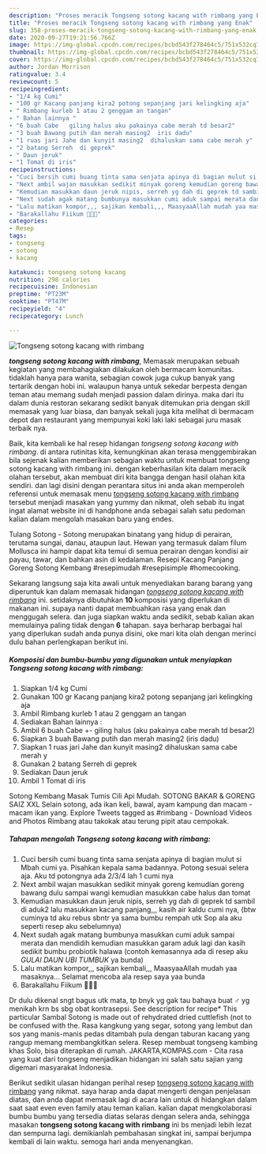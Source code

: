 ```yaml
---
description: "Proses meracik Tongseng sotong kacang with rimbang yang Enak"
title: "Proses meracik Tongseng sotong kacang with rimbang yang Enak"
slug: 358-proses-meracik-tongseng-sotong-kacang-with-rimbang-yang-enak
date: 2020-09-27T19:21:56.766Z
image: https://img-global.cpcdn.com/recipes/bcbd543f278464c5/751x532cq70/tongseng-sotong-kacang-with-rimbang-foto-resep-utama.jpg
thumbnail: https://img-global.cpcdn.com/recipes/bcbd543f278464c5/751x532cq70/tongseng-sotong-kacang-with-rimbang-foto-resep-utama.jpg
cover: https://img-global.cpcdn.com/recipes/bcbd543f278464c5/751x532cq70/tongseng-sotong-kacang-with-rimbang-foto-resep-utama.jpg
author: Jordan Morrison
ratingvalue: 3.4
reviewcount: 5
recipeingredient:
- "1/4 kg Cumi"
- "100 gr Kacang panjang kira2 potong sepanjang jari kelingking aja"
- " Rimbang kurleb 1 atau 2 genggam an tangan"
- " Bahan lainnya "
- "6 buah Cabe   giling halus aku pakainya cabe merah td besar2"
- "3 buah Bawang putih dan merah masing2  iris dadu"
- "1 ruas jari Jahe dan kunyit masing2  dihaluskan sama cabe merah y"
- "2 batang Serreh  di geprek"
- " Daun jeruk"
- "1 Tomat di iris"
recipeinstructions:
- "Cuci bersih cumi buang tinta sama senjata apinya di bagian mulut si Mbah cumi ya. Pisahkan kepala sama badannya. Potong sesuai selera aja. Aku td potongnya ada 2/3/4 lah 1 cumi nya"
- "Next ambil wajan masukkan sedikit minyak goreng kemudian goreng bawang dulu sampai wangi kemudian masukkan cabe halus dan tomat"
- "Kemudian masukkan daun jeruk nipis, serreh yg dah di geprek td sambil di aduk2 lalu masukkan kacang panjang,,, kasih air kaldu cumi nya, (btw cuminya td aku rebus sbntr ya sama bumbu rempah utk Sop ala aku seperti resep aku sebelumnya)"
- "Next sudah agak matang bumbunya masukkan cumi aduk sampai merata dan mendidih kemudian masukkan garam aduk lagi dan kasih sedikit bumbu probiotik halawa (contoh kemasannya ada di resep aku *GULAI DAUN UBI TUMBUK* ya bunda)"
- "Lalu matikan kompor,,, sajikan kembali,,, MaasyaaAllah mudah yaa masaknya... Selamat mencoba ala resep saya yaa bunda"
- "Barakallahu Fiikum 🌸🌸🌸"
categories:
- Resep
tags:
- tongseng
- sotong
- kacang

katakunci: tongseng sotong kacang 
nutrition: 298 calories
recipecuisine: Indonesian
preptime: "PT23M"
cooktime: "PT47M"
recipeyield: "4"
recipecategory: Lunch

---
```



![Tongseng sotong kacang with rimbang](https://img-global.cpcdn.com/recipes/bcbd543f278464c5/751x532cq70/tongseng-sotong-kacang-with-rimbang-foto-resep-utama.jpg)

<b><i>tongseng sotong kacang with rimbang</i></b>, Memasak merupakan sebuah kegiatan yang membahagiakan dilakukan oleh bermacam komunitas. tidaklah hanya para wanita, sebagian cowok juga cukup banyak yang tertarik dengan hobi ini. walaupun hanya untuk sekedar berpesta dengan teman atau memang sudah menjadi passion dalam dirinya. maka dari itu dalam dunia restoran sekarang sedikit banyak ditemukan pria dengan skill memasak yang luar biasa, dan banyak sekali juga kita melihat di bermacam depot dan restaurant yang mempunyai koki laki laki sebagai juru masak terbaik nya.

Baik, kita kembali ke hal resep hidangan <i>tongseng sotong kacang with rimbang</i>. di antara rutinitas kita, kemungkinan akan terasa menggembirakan bila sejenak kalian memberikan sebagian waktu untuk membuat tongseng sotong kacang with rimbang ini. dengan keberhasilan kita dalam meracik olahan tersebut, akan membuat diri kita bangga dengan hasil olahan kita sendiri. dan lagi disini dengan perantara situs ini anda akan memperoleh referensi untuk memasak menu <u>tongseng sotong kacang with rimbang</u> tersebut menjadi masakan yang yummy dan nikmat, oleh sebab itu ingat ingat alamat website ini di handphone anda sebagai salah satu pedoman kalian dalam mengolah masakan baru yang endes.

Tulang Sotong - Sotong merupakan binatang yang hidup di perairan, terutama sungai, danau, ataupun laut. Hewan yang termasuk dalam filum Mollusca ini hampir dapat kita temui di semua perairan dengan kondisi air payau, tawar, dan bahkan asin di kedalaman. Resepi Kacang Panjang Goreng Sotong Kembang #resepimudah #resepisimple #homecooking.


Sekarang langsung saja kita awali untuk menyediakan barang barang yang diperuntuk kan dalam memasak hidangan <u><i>tongseng sotong kacang with rimbang</i></u> ini. setidaknya dibutuhkan <b>10</b> komposisi yang diperlukan di makanan ini. supaya nanti dapat membuahkan rasa yang enak dan menggugah selera. dan juga siapkan waktu anda sedikit, sebab kalian akan memulainya paling tidak dengan <b>6</b> tahapan. saya berharap berbagai hal yang diperlukan sudah anda punya disini, oke mari kita olah dengan merinci dulu bahan perlengkapan berikut ini.

<!--inarticleads1-->

##### Komposisi dan bumbu-bumbu yang digunakan untuk menyiapkan Tongseng sotong kacang with rimbang:

1. Siapkan 1/4 kg Cumi
1. Gunakan 100 gr Kacang panjang kira2 potong sepanjang jari kelingking aja
1. Ambil  Rimbang kurleb 1 atau 2 genggam an tangan
1. Sediakan  Bahan lainnya :
1. Ambil 6 buah Cabe +-  giling halus (aku pakainya cabe merah td besar2)
1. Siapkan 3 buah Bawang putih dan merah masing2  (iris dadu)
1. Siapkan 1 ruas jari Jahe dan kunyit masing2  dihaluskan sama cabe merah y
1. Gunakan 2 batang Serreh  di geprek
1. Sediakan  Daun jeruk
1. Ambil 1 Tomat di iris


Sotong Kembang Masak Tumis Cili Api Mudah. SOTONG BAKAR &amp; GORENG SAIZ XXL Selain sotong, ada ikan keli, bawal, ayam kampung dan macam - macam ikan yang. Explore Tweets tagged as #rimbang - Download Videos and Photos Rimbang atau takokak atau terung pipit atau cempokak. 

<!--inarticleads2-->

##### Tahapan mengolah Tongseng sotong kacang with rimbang:

1. Cuci bersih cumi buang tinta sama senjata apinya di bagian mulut si Mbah cumi ya. Pisahkan kepala sama badannya. Potong sesuai selera aja. Aku td potongnya ada 2/3/4 lah 1 cumi nya
1. Next ambil wajan masukkan sedikit minyak goreng kemudian goreng bawang dulu sampai wangi kemudian masukkan cabe halus dan tomat
1. Kemudian masukkan daun jeruk nipis, serreh yg dah di geprek td sambil di aduk2 lalu masukkan kacang panjang,,, kasih air kaldu cumi nya, (btw cuminya td aku rebus sbntr ya sama bumbu rempah utk Sop ala aku seperti resep aku sebelumnya)
1. Next sudah agak matang bumbunya masukkan cumi aduk sampai merata dan mendidih kemudian masukkan garam aduk lagi dan kasih sedikit bumbu probiotik halawa (contoh kemasannya ada di resep aku *GULAI DAUN UBI TUMBUK* ya bunda)
1. Lalu matikan kompor,,, sajikan kembali,,, MaasyaaAllah mudah yaa masaknya... Selamat mencoba ala resep saya yaa bunda
1. Barakallahu Fiikum 🌸🌸🌸


Dr dulu dikenal sngt bagus utk mata, tp bnyk yg gak tau bahaya buat ♂️ yg menikah krn bs sbg obat kontrasepsi. See description for recipe* This particular Sambal Sotong is made out of rehydrated dried cuttlefish (not to be confused with the. Rasa kangkung yang segar, sotong yang lembut dan sos yang manis-manis pedas ditambah pula dengan taburan kacang yang rangup memang membangkitkan selera. Resep membuat tongseng kambing khas Solo, bisa diterapkan di rumah. JAKARTA,KOMPAS.com - Cita rasa yang kuat dari tongseng menjadikan hidangan ini salah satu sajian yang digemari masyarakat Indonesia. 

Berikut sedikit ulasan hidangan perihal resep <u>tongseng sotong kacang with rimbang</u> yang nikmat. saya harap anda dapat mengerti dengan penjelasan diatas, dan anda dapat memasak lagi di acara lain untuk di hidangkan dalam saat saat even even family atau teman kalian. kalian dapat mengkolaborasi bumbu bumbu yang tersedia diatas selaras dengan selera anda, sehingga masakan <b>tongseng sotong kacang with rimbang</b> ini bs menjadi lebih lezat dan sempurna lagi. demikianlah pembahasan singkat ini, sampai berjumpa kembali di lain waktu. semoga hari anda menyenangkan.
